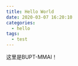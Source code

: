 ```yaml
---
title: Hello World
date: 2020-03-07 16:20:10
categories:
  - hello
tags:
  - test
---
```


这里是BUPT-MMAI！